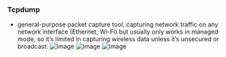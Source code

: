 ### Tcpdump
- general-purpose packet capture tool, capturing network traffic on any network interface (Ethernet, Wi-Fi) but usually only works in managed mode, so it’s limited in capturing wireless data unless it’s unsecured or broadcast.
![image](https://github.com/user-attachments/assets/4e4ec85e-bb69-4e86-bcfc-5bb5b133acc2)
![image](https://github.com/user-attachments/assets/518a550d-7fa2-4560-b884-e024ef0caf68)
![image](https://github.com/user-attachments/assets/e6c44ba2-680b-4a7e-9bef-9e24d7338b6c)
